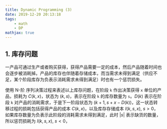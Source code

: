 ```yaml
---
title: Dynamic Programming (3)
date: 2019-12-20 20:13:18
tags:
    - math
    - DP
mathjax: true
---
```


## 1. 库存问题
一产品可通过生产或者购买获得，获得产品需要一定的成本，然后产品随着时间也会逐步被消耗掉。产品的库存也伴随着存储成本，而当需求未得到满足（供应不足，某个阶段库存为负表示消耗需求未得到满足）时也有一个惩罚损失。

使用 N-阶 序列决策过程来表述以上库存问题，在阶段 `k` 作出决策获得 `x` 单位的产品，损耗为 $C(k,x)$，状态为 $(k,s)$，表示在阶段 `k` 的库存数量为 `s`。$D(k)$ 表示在阶段 `k` 对产品的消耗需求，于是下一阶段状态为 $(k+1,s+x-D(k))$，这一状态转移过程的损耗包括获得产品的成本 $C(k,x)$，以及库存存储成本 $I(k,s,x), \ s>0$，如果库存数量为负表示此阶段的消耗需求未得到满足，此时 $|s|$ 表示缺货的数量，所以惩罚损耗为 $I(k,s,x), \ s < 0$，